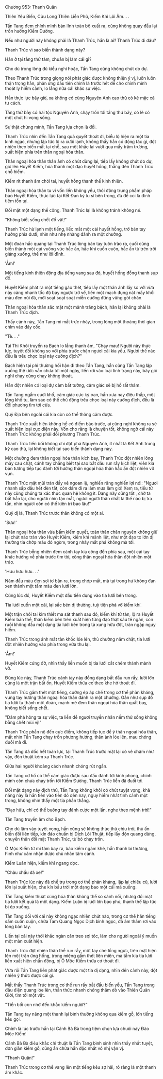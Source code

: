 




Chương 953: Thanh Quân


Thiên Yêu Biến, Cửu Long Thiên Liễn Phù, Kiếm Khí Lôi Âm. . .

Tần Tang đem chính mình bản lĩnh toàn bộ xuất ra, cũng không quay đầu lại trốn hướng Kiếm Đường.

Nếu như người này không phải là Thanh Trúc, hắn là ai? Thanh Trúc đi đâu?

Thanh Trúc vì sao biến thành dạng này?

Hắn ở tại tầng thứ tám, chuẩn bị làm cái gì?

Cho dù trong lòng đủ kiểu nghi hoặc, Tần Tang cũng không chút do dự.

Theo Thanh Trúc trong giọng nói phát giác được không thiện ý vị, luôn luôn thận trọng hắn, phản ứng đầu tiên chính là trước hết để cho chính mình thoát ly hiểm cảnh, lo lắng nữa cái khác sự việc.

Hắn thực lực bây giờ, xa không có cùng Nguyên Anh cao thủ cò kè mặc cả tư cách.

Tầng thứ bảy có hai tộc Nguyên Anh, chạy trốn tới tầng thứ bảy, có lẽ có một chút hi vọng sống.

Sự thật chứng minh, Tần Tang lựa chọn là đối.

Thanh Trúc nhìn đến Tần Tang quả quyết thoát đi, biểu lộ hiện ra một tia kinh ngạc, nhưng lập tức lộ ra cười lạnh, không thấy hắn có động tác gì, đột nhiên theo biến mất tại chỗ, sau một khắc lại vượt qua mấy trăm trượng, xuất hiện phía trên thân ngoại hóa thân.

Thân ngoại hóa thân thân ảnh có chút dừng lại, tiếp lấy không chút do dự, giơ lên Huyết Kiếm, hóa thành một đạo huyết hồng, thẳng đến Thanh Trúc chỗ hiểm.

Kiếm rít thanh âm chói tai, huyết hồng thanh thế kinh thiên.

Thân ngoại hóa thân tu vi vốn liền không yếu, thôi động trung phẩm pháp bảo Huyết Kiếm, thực lực tại Kết Đan kỳ tu sĩ bên trong, đủ để coi là đỉnh tiêm tồn tại.

Đối mặt một dạng thế công, Thanh Trúc lại là không tránh không né.

"Không biết sống chết đồ vật!"

Thanh Trúc hừ lạnh một tiếng, liếc mắt một cái huyết hồng, trở bàn tay hướng phía dưới, nhìn như nhẹ nhàng đánh ra một chưởng.

Một đoàn hắc quang tại Thanh Trúc lòng bàn tay tuôn trào ra, cuối cùng biến thành một cái vuông vức hắc ấn, hắc khí cuồn cuộn, hắc ấn từ trên trời giáng xuống, thế như lôi đình.

'Ầm!'

Một tiếng kinh thiên động địa tiếng vang sau đó, huyết hồng đồng thanh sụp đổ.

Huyết Kiếm phát ra một tiếng gào thét, tiếp lấy một thân ảnh lấy so với vừa nãy càng nhanh tốc độ bay ngược trở về, liền một mạch đụng nát mấy khối màu đen núi đá, mới soạt soạt soạt miễn cưỡng đứng vững gót chân.

Thân ngoại hóa thân sắc mặt một mảnh trắng bệch, hắn lại không phải là Thanh Trúc địch.

Thấy cảnh này, Tần Tang mí mắt trực nhảy, trong lòng một thoáng thời gian chìm vào đáy cốc.

"Tê. . ."

Túi Thi Khôi truyền ra Bạch lo lắng thanh âm, "Chạy mau! Người này thực lực, tuyệt đối không so với phía trước chận ngươi cái kia yếu. Ngươi thế nào đều là trêu chọc loại này cường địch?"

Bạch hiện tại phi thường hối hận đi theo Tần Tang, hắn cùng Tần Tang lập xuống thệ ước vẫn chưa tới một ngày, liền rơi vào loại tình trạng này, bây giờ nghĩ chạy cũng chạy không thoát.

Hắn đột nhiên có loại dự cảm bất tường, cảm giác sẽ bị hố rất thảm.

Tần Tang ngầm cười khổ, cảm giác cực kỳ oan, hắn xưa nay điệu thấp, một lòng khổ tu, làm sao có thể chủ động trêu chọc loại này cường địch, đều là đối phương tìm tới cửa.

Quỷ Địa bên ngoài cái kia còn có thể thông cảm được.

Thanh Trúc xuất hiện không hề có điềm báo trước, ai cũng nghĩ không ra sẽ xuất hiện loại cục diện này. Vốn cho rằng là chuyện tốt, không ngờ cái này Thanh Trúc không phải đối phương Thanh Trúc.

Thanh Trúc tiền bối không chỉ đột phá Nguyên Anh, ít nhất là Kết Anh trung kỳ cao thủ, lại không biết tại sao biến thành dạng này.

Một chưởng đem thân ngoại hóa thân kích bay, Thanh Trúc đột nhiên lông mày cau chặt, cánh tay chẳng biết tại sao bắt đầu run rẩy kịch liệt, viên kia bản tướng tiếp tục đánh tới hướng thân ngoại hóa thân hắc ấn đột nhiên vỡ vụn.

Thanh Trúc mặt mũi tràn đầy vẻ ngoan lệ, nghiến răng nghiến lợi nói: "Ngươi nhanh sắp dầu hết đèn tắt, còn dám đi ra làm mưa làm gió! Xem ra, tiểu tử này cùng chúng ta xác thực quan hệ không ít. Dạng này cũng tốt , chờ ta bắt hắn lại, cho ngươi nhìn tận mắt, ngươi người thân nhất là thế nào bị tra tấn, nhìn ngươi còn có thể kiên trì bao lâu!"

Quỷ dị là, Thanh Trúc trước thân không có một ai.

'Sưu!'

Thân ngoại hóa thân vừa bấm kiếm quyết, toàn thân chân nguyên không giữ lại chút nào tràn vào Huyết Kiếm, kiếm khí mãnh liệt, như một đạo to lớn dị thường tia chớp màu đỏ ngòm, trong nháy mắt phá không mà tới.

Thanh Trúc bỗng nhiên đem cánh tay kia cõng đến phía sau, một cái tay khác hướng về phía trước tìm tòi, xông thân ngoại hóa thân đột nhiên một trảo.

'Hưu hưu hưu. . .'

Năm đầu màu đen sợi tơ bắn ra, trong chớp mắt, mà tại trong hư không đan xen thành một tấm màu đen lưới lớn.

Cùng lúc đó, Huyết Kiếm một đầu tiến đụng vào tia lưới bên trong.

Tia lưới cuốn một cái, lại sắc bén dị thường, tuỳ tiện phá vỡ kiếm khí.

Một trận chói tai kim thiết ma sát thanh sau đó, kiếm khí tứ tán, lộ ra Huyết Kiếm bản thể, thân kiếm bên trên xuất hiện từng đạo thật sâu tế ngân, con ruồi không đầu một dạng tia lưới bên trong tả xung hữu đột, tràn ngập nguy hiểm.

Thanh Trúc trong ánh mắt tàn khốc lóe lên, thủ chưởng nắm chặt, tia lưới đột nhiên hướng vào phía trong vừa thu lại.

'Ầm!'

Huyết Kiếm cứng đờ, nhìn thấy liền muốn bị tia lưới cắt chém thành mảnh vỡ.

Đúng lúc này, Thanh Trúc cánh tay này đồng dạng bắt đầu run rẩy, lưới lớn cũng là một trận bất ổn, Huyết Kiếm thừa cơ theo khe hở thoát đi.

Thanh Trúc gầm thét một tiếng, cưỡng ép áp chế trong cơ thể phản kháng, vung tay hướng thân ngoại hóa thân đánh ra một chưởng. Gần như sụp đổ tia lưới tụ thành một đoàn, mạnh mẽ đem thân ngoại hóa thân quất bay, không biết sống chết.

"Dám phá hỏng ta sự việc, ta liền để ngươi truyền nhân nếm thử sống không bằng chết mùi vị!"

Thanh Trúc phẫn nộ đến cực điểm, không tiếp tục để ý thân ngoại hóa thân, mắt nhìn Tần Tang chạy trốn phương hướng, thân ảnh lóe lên, mau chóng đuổi mà đi.

Tần Tang đã dốc hết toàn lực, tại Thanh Trúc trước mặt lại có vẻ chậm như vậy, độn thuật kém xa Thanh Trúc.

Giữa hai người khoảng cách nhanh chóng rút ngắn.

Tần Tang cơ hồ có thể cảm giác được sau đầu đánh tới kình phong, chính mình còn chưa chạy trốn tới Kiếm Đường, Thanh Trúc liền đã đuổi tới.

Đối mặt dạng này địch thủ, Tần Tang không khỏi có chút tuyệt vọng, khả năng này là hắn tiến vào tiên đồ đến nay, nguy hiểm nhất tình cảnh một trong, không nhìn thấy một tia phần thắng.

"Đạo hữu, chỉ có thể buông tay đánh cược một lần, nghe theo mệnh trời!"

Tần Tang truyền âm cho Bạch.

Cho dù lâm vào tuyệt vọng, hắn cũng sẽ không thúc thủ chịu trói, thủ ấn biến đổi liên tiếp, kín đáo chuẩn bị Dịch Lôi Thuật, tiếp lấy độn quang dừng, chuyển thân đối mặt Thanh Trúc, từ bỏ chạy trốn.

Ô Mộc Kiếm từ mi tâm bay ra, bảo kiếm ngâm khẽ, hắn thanh bi thương, hình như cảm nhận được chủ nhân tâm cảnh.

Kiếm Luân hiện, kiếm khí ngang dọc.

"Châu chấu đá xe!"

Thanh Trúc lúc này đã chế trụ trong cơ thể phản kháng, lập lại chiêu cũ, lưới lớn lại xuất hiện, che kín bầu trời một dạng bao một cái mà xuống.

Tần Tang kiếm thuật cùng hóa thân không thể so sánh nổi, nhưng đối mặt tia lưới kết quả là một dạng. Kiếm Luân bị lưới lớn bao phủ, thanh thế lập tức bị ép xuống.

Tần Tang đối với cái này không ngạc nhiên chút nào, trong cơ thể hắn tiếng sấm cuồn cuộn, chứa Tam Quang Ngọc Dịch bình ngọc, đã âm thầm rơi vào lòng bàn tay.

Liền tại cái này thời khắc ngàn cân treo sợi tóc, làm cho người ngoài ý muốn một màn xuất hiện.

Thanh Trúc đột nhiên thân thể run rẩy, một tay che lồng ngực, trên mặt hiện lên một trận ửng hồng, trong miệng gầm thét liên miên, mà tấm kia tia lưới liền xuất hiện chấn động, bị Ô Mộc Kiếm thừa cơ thoát đi.

Vừa rồi Tần Tang liền phát giác được một tia dị dạng, nhìn đến cảnh này, đột nhiên ý thức được cái gì.

Mắt thấy Thanh Trúc trong cơ thể run rẩy bắt đầu biến yếu, Tần Tang trong đầu điện quang lóe lên, thần thức nhanh chóng thăm dò vào Thiên Quân Giới, tìm tới một vật.

"Tiền bối còn nhớ đến khắc kiếm người?"

Tần Tang tay nâng một thanh lại bình thường không qua kiếm gỗ, lớn tiếng kêu gọi.

Chính là lúc trước hắn tại Cảnh Bà Bà trong tiệm chọn lựa chuôi này Đào Mộc Kiếm!

Cảnh Bà Bà điêu khắc chi thuật là Tần Tang bình sinh nhìn thấy nhất tuyệt, đơn giản kiếm gỗ, cũng ẩn chứa hắn độc nhất vô nhị vận vị.

"Thanh Quân!"

Thanh Trúc trong cơ thể vang lên một tiếng kêu sợ hãi, rõ ràng là một thanh âm khác.





